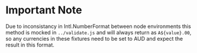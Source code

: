 # Important Note

Due to inconsistancy in Intl.NumberFormat between node environments this method is mocked in `../validate.js` and will always return as `A${value}.00`, so any currencies in these fixtures need to be set to AUD and expect the result in this format.
